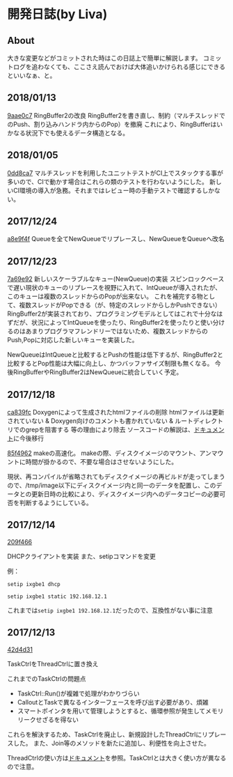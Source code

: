 開発日誌(by Liva)
=================

About
-----
大きな変更などがコミットされた時はこの日誌上で簡単に解説します。
コミットログを追わなくても、ここさえ読んでおけば大体追いかけられる感じにできるといいなぁ、と。

2018/01/13
----------
[9aae0c7](https://github.com/PFLab-OS/Raph_Kernel/pull/171/commits/9aae0c7664bf4bb18d789632c9c05f71113efb18)
RingBuffer2の改良
RingBuffer2を書き直し、制約（マルチスレッドでのPush、割り込みハンドラ内からのPop）を撤廃
これにより、RingBufferはいかなる状況下でも使えるデータ構造となる。

2018/01/05
----------
[0dd8ca7](https://github.com/PFLab-OS/Raph_Kernel/commit/0dd8ca7af894adc02c779cd7695649a692d30019)
マルチスレッドを利用したユニットテストがCI上でスタックする事が多いので、CIで動かす場合はこれらの類のテストを行わないようにした。
新しいCI環境の導入が急務。それまではレビュー時の手動テストで確認するしかない。

2017/12/24
----------
[a8e9f4f](https://github.com/PFLab-OS/Raph_Kernel/commit/a8e9f4f648c176e4e69f91ae1a5ee5542d35228a)
Queueを全てNewQueueでリプレースし、NewQueueをQueueへ改名

2017/12/23
----------
[7a69e92](https://github.com/PFLab-OS/Raph_Kernel/pull/158/commits/7a69e92da0cedc6ab4be79b6b525138c2a98d494)
新しいスケーラブルなキュー(NewQueue)の実装
スピンロックベースで遅い現状のキューのリプレースを視野に入れて、IntQueueが導入されたが、このキューは複数のスレッドからのPopが出来ない。
これを補完する物として、複数スレッドがPopできる（が、特定のスレッドからしかPushできない）RingBuffer2が実装されており、プログラミングモデルとしてはこれで十分なはずだが、状況によってIntQueueを使ったり、RingBuffer2を使ったりと使い分けるのはあまりプログラマフレンドリーではないため、複数スレッドからのPush,Popに対応した新しいキューを実装した。

NewQueueはIntQueueと比較するとPushの性能は低下するが、RingBuffer2と比較するとPop性能は大幅に向上し、かつバッファサイズ制限も無くなる。
今後RingBufferやRingBuffer2はNewQueueに統合していく予定。

2017/12/18
----------
[ca839fc](https://github.com/PFLab-OS/Raph_Kernel/commit/ca839fc57c533e562e6d02d0b57abfe822129a63)
Doxygenによって生成されたhtmlファイルの削除
htmlファイルは更新されていない & Doxygen向けのコメントも書かれていない & ルートディレクトリでのgrepを阻害する 等の理由により除去
ソースコードの解説は、[ドキュメント](#!doc/index.md)に今後移行

[85f4962](https://github.com/PFLab-OS/Raph_Kernel/commit/85f4962d34a25f79a17b88a94dcd6932d10cc0ff)
makeの高速化。
makeの際、ディスクイメージのマウント、アンマウントに時間が掛かるので、不要な場合はさせないようにした。

現状、再コンパイルが省略されてもディスクイメージの再ビルドが走ってしまうので、/tmp/image以下にディスクイメージ内と同一のデータを配置し、このデータとの更新日時の比較により、ディスクイメージ内へのデータコピーの必要可否を判断するようにしている。

2017/12/14
----------

[209f466](https://github.com/PFLab-OS/Raph_Kernel/commit/209f4662a11167024b2b97407b9066635e0958bb)

DHCPクライアントを実装
また、setipコマンドを変更

例：
```
setip ixgbe1 dhcp
```

```
setip ixgbe1 static 192.168.12.1
```

これまでは`setip ixgbe1 192.168.12.1`だったので、互換性がない事に注意

2017/12/13
----------

[42d4d31](https://github.com/PFLab-OS/Raph_Kernel/commit/42d4d3128f69beae84172cf7700ba4083ec91ba9)

TaskCtrlをThreadCtrlに置き換え

これまでのTaskCtrlの問題点

* TaskCtrl::Run()が複雑で処理がわかりづらい
* CalloutとTaskで異なるインターフェースを呼び出す必要があり、煩雑
* スマートポインタを用いて管理しようとすると、循環参照が発生してメモリリークせざるを得ない

これらを解決するため、TaskCtrlを廃止し、新規設計したThreadCtrlにリプレースした。
また、Join等のメソッドを新たに追加し、利便性を向上させた。

ThreadCtrlの使い方は[ドキュメント](#!doc/kernel/thread.md)を参照。TaskCtrlとは大きく使い方が異なるので注意。

